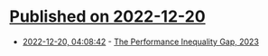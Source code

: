 # [Published on 2022-12-20](index.md)

* [2022-12-20, 04:08:42](https://lobste.rs/s/yzrrkj/performance_inequality_gap_2023) - [The Performance Inequality Gap, 2023](https://infrequently.org/2022/12/performance-baseline-2023/)

